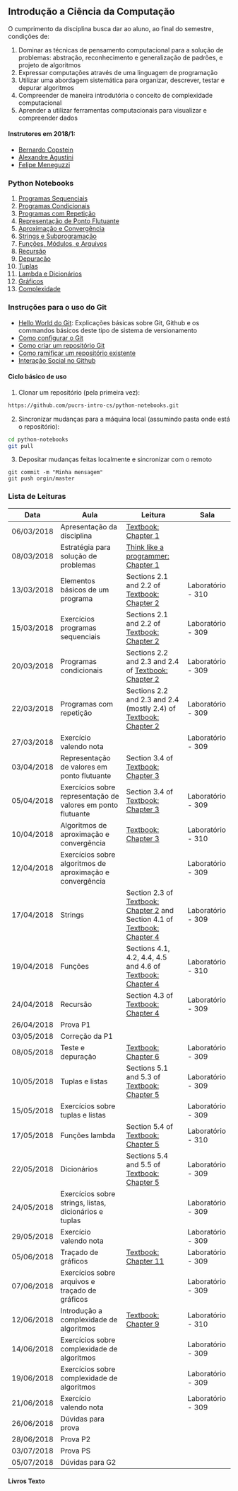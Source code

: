 ## Introdução a Ciência da Computação

<!-- You can use the [editor on GitHub](https://github.com/pucrs-intro-cs/pucrs-intro-cs.github.io/edit/master/index.md) to maintain and preview the content for your website in Markdown files.-->

<!-- Whenever you commit to this repository, GitHub Pages will run [Jekyll](https://jekyllrb.com/) to rebuild the pages in your site, from the content in your Markdown files. -->

O cumprimento da disciplina busca dar ao aluno, ao final do semestre, condições de: 

1. Dominar as técnicas de pensamento computacional para a solução de problemas: abstração, reconhecimento e generalização de padrões, e projeto de algoritmos
2. Expressar computações através de uma linguagem de programação
3. Utilizar uma abordagem sistemática para organizar, descrever, testar e depurar algoritmos
4. Compreender de maneira introdutória o conceito de complexidade computacional
5. Aprender a utilizar ferramentas computacionais para visualizar e compreender dados

#### Instrutores em 2018/1:

- [Bernardo Copstein](https://github.com/bcopstein)
- [Alexandre Agustini](https://github.com/aagustini)
- [Felipe Meneguzzi](https://github.com/meneguzzi)


### Python Notebooks

1. [Programas Sequenciais](https://github.com/pucrs-intro-cs/python-notebooks/blob/master/1-Sequential%20Programs.ipynb)
2. [Programas Condicionais](https://github.com/pucrs-intro-cs/python-notebooks/blob/master/2-Branching%20Programs.ipynb)
3. [Programas com Repetição](https://github.com/pucrs-intro-cs/python-notebooks/blob/master/3-Iterative%20Programs.ipynb)
4. [Representação de Ponto Flutuante](https://github.com/pucrs-intro-cs/python-notebooks/blob/master/4-Number%20Representation.ipynb)
5. [Aproximação e Convergência](https://github.com/pucrs-intro-cs/python-notebooks/blob/master/5-Approximation%20and%20Bissection.ipynb)
6. [Strings e Subprogramação](https://github.com/pucrs-intro-cs/python-notebooks/blob/master/6-Strings-and-Functions.ipynb)
7. [Funções, Módulos, e Arquivos](https://github.com/pucrs-intro-cs/python-notebooks/blob/master/7-Functions-Modules-Files.ipynb)
8. [Recursão]()
9. [Depuração]()
10. [Tuplas]()
11. [Lambda e Dicionários]()
12. [Gráficos]()
13. [Complexidade]()

### Instruções para o uso do Git

- [Hello World do Git](https://guides.github.com/activities/hello-world/): Explicações básicas sobre Git, Github e os commandos básicos deste tipo de sistema de versionamento
- [Como configurar o Git](https://help.github.com/articles/set-up-git/)
- [Como criar um repositório Git](https://help.github.com/articles/create-a-repo/)
- [Como ramificar um repositório existente](https://help.github.com/articles/fork-a-repo/)
- [Interação Social no Github](https://help.github.com/articles/be-social/)

#### Ciclo básico de uso

1. Clonar um repositório (pela primeira vez):
```bash
https://github.com/pucrs-intro-cs/python-notebooks.git
```

2. Sincronizar mudanças para a máquina local (assumindo pasta onde está o repositório):
```bash
cd python-notebooks
git pull
```

3. Depositar mudanças feitas localmente e sincronizar com o remoto
```
git commit -m "Minha mensagem"
git push orgin/master
```


### Lista de Leituras

Data           |   Aula    |    Leitura  | Sala
--------------- | ---------- | ------------  | ---------
06/03/2018 | Apresentação da disciplina                                                            |   [Textbook: Chapter 1][Introduction to Computation and Programming Using Python]  | 
08/03/2018 | Estratégia para solução de problemas                                                  |   [Think like a programmer: Chapter 1][Think Like a Programmer: An Introduction to Creative Problem Solving]  | 
13/03/2018 | Elementos básicos de um programa                                                     | Sections 2.1 and 2.2 of [Textbook: Chapter 2][Introduction to Computation and Programming Using Python]   | Laboratório - 310
15/03/2018 | Exercícios programas sequenciais                                                      |  Sections 2.1 and 2.2 of [Textbook: Chapter 2][Introduction to Computation and Programming Using Python]   | Laboratório - 309
20/03/2018 | Programas condicionais                               | Sections 2.2 and 2.3 and 2.4 of [Textbook: Chapter 2][Introduction to Computation and Programming Using Python]   | Laboratório - 309
22/03/2018 | Programas com repetição                                        |  Sections 2.2 and 2.3 and 2.4 (mostly 2.4) of [Textbook: Chapter 2][Introduction to Computation and Programming Using Python]  | Laboratório - 309
27/03/2018 | Exercício valendo nota                                                                |    | Laboratório - 309
03/04/2018 | Representação de valores em ponto flutuante                               | Section 3.4 of [Textbook: Chapter 3][Introduction to Computation and Programming Using Python]   | 
05/04/2018 | Exercícios sobre representação de valores em ponto flutuante                          | Section 3.4 of [Textbook: Chapter 3][Introduction to Computation and Programming Using Python]   | Laboratório - 309
10/04/2018 | Algoritmos de aproximação e convergência                                     |  [Textbook: Chapter 3][Introduction to Computation and Programming Using Python]  | Laboratório - 310
12/04/2018 | Exercícios sobre algoritmos de aproximação e convergência                             |    | Laboratório - 309
17/04/2018 | Strings                                                |  Section 2.3 of [Textbook: Chapter 2][Introduction to Computation and Programming Using Python] and Section 4.1 of [Textbook: Chapter 4][Introduction to Computation and Programming Using Python]  | Laboratório - 309
19/04/2018 | Funções                                  |   Sections 4.1, 4.2, 4.4, 4.5 and 4.6 of [Textbook: Chapter 4][Introduction to Computation and Programming Using Python]  | Laboratório - 310
24/04/2018 | Recursão                                                       |  Section 4.3 of [Textbook: Chapter 4][Introduction to Computation and Programming Using Python]  | Laboratório - 309
26/04/2018 | Prova P1                                                                              |    | 
03/05/2018 | Correção da P1                                                                        |    | 
08/05/2018 | Teste e depuração                                                             |  [Textbook: Chapter 6][Introduction to Computation and Programming Using Python]  | Laboratório - 309
10/05/2018 | Tuplas e listas                                          |  Sections 5.1 and 5.3 of [Textbook: Chapter 5][Introduction to Computation and Programming Using Python]  | Laboratório - 309
15/05/2018 | Exercícios sobre tuplas e listas                                                      |    | Laboratório - 309
17/05/2018 | Funções lambda                                                 | Section 5.4 of [Textbook: Chapter 5][Introduction to Computation and Programming Using Python]   | Laboratório - 310
22/05/2018 | Dicionários             | Sections 5.4 and 5.5 of [Textbook: Chapter 5][Introduction to Computation and Programming Using Python]   | Laboratório - 309
24/05/2018 | Exercícios sobre strings, listas, dicionários e tuplas                                |    | Laboratório - 309
29/05/2018 | Exercício valendo nota                                                                |    | Laboratório - 309
05/06/2018 | Traçado de gráficos                                                     |   [Textbook: Chapter 11][Introduction to Computation and Programming Using Python]  | Laboratório - 309
07/06/2018 | Exercícios sobre arquivos e traçado de gráficos                                       |    | Laboratório - 309
12/06/2018 | Introdução a complexidade de algoritmos                                               |  [Textbook: Chapter 9][Introduction to Computation and Programming Using Python]  | Laboratório - 310
14/06/2018 | Exercícios sobre complexidade de algoritmos                                           |    | Laboratório - 309
19/06/2018 | Exercícios sobre complexidade de algoritmos                                           |    | Laboratório - 309
21/06/2018 | Exercício valendo nota                                                                |    | Laboratório - 309
26/06/2018 | Dúvidas para prova                                                                    |    | 
28/06/2018 | Prova P2                                                                              |    | 
03/07/2018 | Prova PS                                                                              |    | 
05/07/2018 | Dúvidas para G2                                                           

#### Livros Texto

[Introduction to Computation and Programming Using Python]: [https://github.com/y0m0/MIT.6.00.1x/raw/master/Introduction.to.Computation.and.Programming.Using.Python.2nd.Edition.pdf]
[Think Like a Programmer: An Introduction to Creative Problem Solving]: [https://www.amazon.com/Think-Like-Programmer-Introduction-Creative/dp/1593274246/ref=sr_1_2?ie=UTF8&qid=1517942703&sr=8-2&keywords=THINK+LIKE+A+PROGRAMMER]


<!-- ### Markdown

TBD
Markdown is a lightweight and easy-to-use syntax for styling your writing. It includes conventions for

```markdown
Syntax highlighted code block

# Header 1
## Header 2
### Header 3

- Bulleted
- List

1. Numbered
2. List

**Bold** and _Italic_ and `Code` text

[Link](url) and ![Image](src)
```

For more details see [GitHub Flavored Markdown](https://guides.github.com/features/mastering-markdown/). -->


<!-- Having trouble with Pages? Check out our [documentation](https://help.github.com/categories/github-pages-basics/) or [contact support](https://github.com/contact) and we’ll help you sort it out. -->

